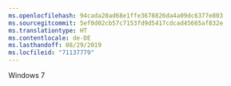 ```yaml
---
ms.openlocfilehash: 94cada20ad68e1ffe3678826da4a09dc6377e803
ms.sourcegitcommit: 5ef0d02cb57c7153fd9d5417cdcad45665af832e
ms.translationtype: HT
ms.contentlocale: de-DE
ms.lasthandoff: 08/29/2019
ms.locfileid: "71137779"
---
```

Windows 7